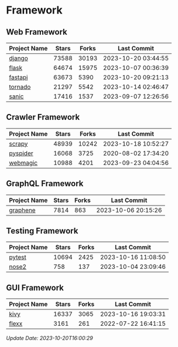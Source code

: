 # Framework

## Web Framework
| Project Name | Stars | Forks | Last Commit |
| ------------ | ----- | ----- | ----------- |
| [django](https://github.com/django/django) | 73588 | 30193 | 2023-10-20 03:44:55 |
| [flask](https://github.com/pallets/flask) | 64674 | 15975 | 2023-10-07 00:36:39 |
| [fastapi](https://github.com/tiangolo/fastapi) | 63673 | 5390 | 2023-10-20 09:21:13 |
| [tornado](https://github.com/tornadoweb/tornado) | 21297 | 5542 | 2023-10-14 02:46:47 |
| [sanic](https://github.com/sanic-org/sanic) | 17416 | 1537 | 2023-09-07 12:26:56 |

## Crawler Framework
| Project Name | Stars | Forks | Last Commit |
| ------------ | ----- | ----- | ----------- |
| [scrapy](https://github.com/scrapy/scrapy) | 48939 | 10242 | 2023-10-18 10:52:27 |
| [pyspider](https://github.com/binux/pyspider) | 16068 | 3725 | 2020-08-02 17:34:20 |
| [webmagic](https://github.com/code4craft/webmagic) | 10988 | 4201 | 2023-09-23 04:04:56 |

## GraphQL Framework
| Project Name | Stars | Forks | Last Commit |
| ------------ | ----- | ----- | ----------- |
| [graphene](https://github.com/graphql-python/graphene) | 7814 | 863 | 2023-10-06 20:15:26 |

## Testing Framework
| Project Name | Stars | Forks | Last Commit |
| ------------ | ----- | ----- | ----------- |
| [pytest](https://github.com/pytest-dev/pytest) | 10694 | 2425 | 2023-10-16 11:08:50 |
| [nose2](https://github.com/nose-devs/nose2) | 758 | 137 | 2023-10-04 23:09:46 |

## GUI Framework
| Project Name | Stars | Forks | Last Commit |
| ------------ | ----- | ----- | ----------- |
| [kivy](https://github.com/kivy/kivy) | 16337 | 3065 | 2023-10-16 19:03:31 |
| [flexx](https://github.com/flexxui/flexx) | 3161 | 261 | 2022-07-22 16:41:15 |

*Update Date: 2023-10-20T16:00:29*